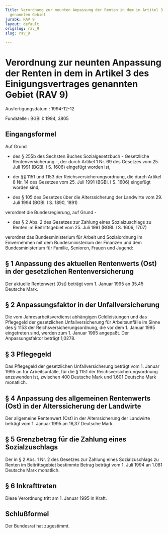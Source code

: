 ```yaml
---
Title: Verordnung zur neunten Anpassung der Renten in dem in Artikel 3 des Einigungsvertrages
  genannten Gebiet
jurabk: RAV 9
layout: default
origslug: rav_9
slug: rav_9

---
```


# Verordnung zur neunten Anpassung der Renten in dem in Artikel 3 des Einigungsvertrages genannten Gebiet (RAV 9)

Ausfertigungsdatum
:   1994-12-12

Fundstelle
:   BGBl I: 1994, 3805

## Eingangsformel

Auf Grund

-   des § 255b des Sechsten Buches Sozialgesetzbuch - Gesetzliche
    Rentenversicherung -, der durch Artikel 1 Nr. 69 des Gesetzes vom 25.
    Juli 1991 (BGBl. I S. 1606) eingefügt worden ist,


-   der §§ 1151 und 1153 der Reichsversicherungsordnung, die durch Artikel
    8 Nr. 14 des Gesetzes vom 25. Juli 1991 (BGBl. I S. 1606) eingefügt
    worden sind,


-   des § 105 des Gesetzes über die Alterssicherung der Landwirte vom 29.
    Juli 1994 (BGBl. I S. 1890, 1891)



verordnet die Bundesregierung, auf Grund -

*   des § 2 Abs. 2 des Gesetzes zur Zahlung eines Sozialzuschlags zu
    Renten im Beitrittsgebiet vom 25. Juli 1991 (BGBl. I S. 1606, 1707)



verordnet das Bundesministerium für Arbeit und Sozialordnung im
Einvernehmen mit dem Bundesministerium der Finanzen und dem
Bundesministerium für Familie, Senioren, Frauen und Jugend:

## § 1 Anpassung des aktuellen Rentenwerts (Ost) in der gesetzlichen Rentenversicherung

Der aktuelle Rentenwert (Ost) beträgt vom 1. Januar 1995 an 35,45
Deutsche Mark.

## § 2 Anpassungsfaktor in der Unfallversicherung

Die vom Jahresarbeitsverdienst abhängigen Geldleistungen und das
Pflegegeld der gesetzlichen Unfallversicherung für Arbeitsunfälle im
Sinne des § 1153 der Reichsversicherungsordnung, die vor dem 1. Januar
1995 eingetreten sind, werden zum 1. Januar 1995 angepaßt. Der
Anpassungsfaktor beträgt 1,0278.

## § 3 Pflegegeld

Das Pflegegeld der gesetzlichen Unfallversicherung beträgt vom 1.
Januar 1995 an für Arbeitsunfälle, für die § 1151 der
Reichsversicherungsordnung anzuwenden ist, zwischen 400 Deutsche Mark
und 1.601 Deutsche Mark monatlich.

## § 4 Anpassung des allgemeinen Rentenwerts (Ost) in der Alterssicherung der Landwirte

Der allgemeine Rentenwert (Ost) in der Alterssicherung der Landwirte
beträgt vom 1. Januar 1995 an 16,37 Deutsche Mark.

## § 5 Grenzbetrag für die Zahlung eines Sozialzuschlags

Der in § 2 Abs. 1 Nr. 2 des Gesetzes zur Zahlung eines Sozialzuschlags
zu Renten im Beitrittsgebiet bestimmte Betrag beträgt vom 1. Juli 1994
an 1.081 Deutsche Mark monatlich.

## § 6 Inkrafttreten

Diese Verordnung tritt am 1. Januar 1995 in Kraft.

## Schlußformel

Der Bundesrat hat zugestimmt.

